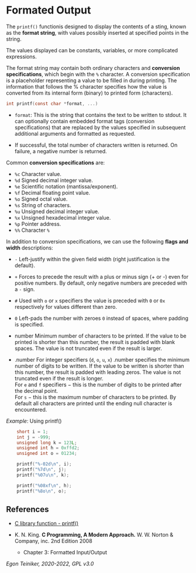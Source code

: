 # Formated Output

The `printf()` functionis designed to display the contents of a sting, known as the **format string**, with values possibly inserted at specified points in the string.

The values displayed can be constants, variables, or more complicated expressions.

The format string may contain both ordinary characters and **conversion specifications**, which begin with the `%` character.
A conversion specification is a placeholder representing a value to be filled in during printing.
The information that follows the % character specifies how the value is converted from its internal form (binary) to printed form (characters).

```C
int printf(const char *format, ...)
```

* `format`: This is the string that contains the text to be written to stdout.  It can optionally contain embedded format tags (conversion specifications) that are replaced by the values specified in subsequent additional arguments and formatted as requested.

* If successful, the total number of characters written is returned. On failure, a negative number is returned.

Common **conversion specifications** are:

* `%c` Character value.
* `%d` Signed decimal integer value.
* `%e` Scientific notation (mantissa/exponent).
* `%f` Decimal floating point value.
* `%o` Signed octal value.
* `%s` String of characters.
* `%u` Unsigned decimal integer value.
* `%x` Unsigned hexadecimal integer value.
* `%p` Pointer address.
* `%%` Character `%` 

In addition to conversion specifications, we can use the following **flags and width** descriptions:

* `-` Left-justify within the given field width (right justification is the default).
* `+` Forces to precede the result with a plus or minus sign (+ or -) even for positive numbers. By default, only negative numbers are preceded with a `-` sign.
* `#` Used with `o` or `x` specifiers the value is preceded with `0` or `0x` respectively for values different than zero.
* `0` Left-pads the number with zeroes `0` instead of spaces, where padding is specified.


* number Minimum number of characters to be printed. If the value to be printed is shorter than this number, the result is padded with blank spaces. The value is not truncated even if the result is larger.

* .number For integer specifiers (`d`, `o`, `u`, `x`) .number specifies the minimum number of digits to be written. If the value to be written is shorter than this number, the result is padded with leading zeros. The value is not truncated even if the result is longer.\
For `e` and `f` specifiers − this is the number of digits to be printed after the decimal point.\
For `s` − this is the maximum number of characters to be printed. By default all characters are printed until the ending null character is encountered. 


_Example_: Using printf()
```C
    short i = 1;
    int j = -999;
    unsigned long k = 123L;
    unsigned int h = 0xffd2;
    unsigned int o = 01234;

    printf("%-02d\n", i);
    printf("%7d\n", j);
    printf("%07u\n", k);

    printf("%08xf\n", h);
    printf("%8o\n", o);
```


## References

* [C library function - printf()](https://www.tutorialspoint.com/c_standard_library/c_function_printf.htm)

* K. N. King. **C Programming, A Modern Approach.** W. W. Norton & Company, inc. 2nd Edition 2008
    * Chapter 3: Formatted Input/Output
 
*Egon Teiniker, 2020-2022, GPL v3.0* 